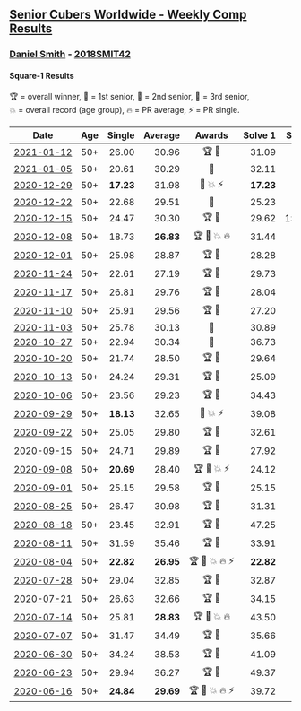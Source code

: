 <style>table {white-space: nowrap;}</style>

## [Senior Cubers Worldwide - Weekly Comp Results](/scw-comp/results/)
### [Daniel Smith](README.md) - [2018SMIT42](https://www.worldcubeassociation.org/persons/2018SMIT42?event=sq1)
#### Square-1 Results

<span style="white-space: nowrap;">🏆 = overall winner</span>, <span style="white-space: nowrap;">🥇 = 1st senior</span>, <span style="white-space: nowrap;">🥈 = 2nd senior</span>, <span style="white-space: nowrap;">🥉 = 3rd senior</span>, <span style="white-space: nowrap;">💥 = overall record (age group)</span>, <span style="white-space: nowrap;">🔥 = PR average</span>, <span style="white-space: nowrap;">⚡ = PR single</span>.

| Date | Age | Single | Average | Awards | Solve 1 | Solve 2 | Solve 3 | Solve 4 | Solve 5 | Video |
| :--: | :--: | --: | --: | :--: | --: | --: | --: | --: | --: | :-- |
| [2021-01-12](../../results/2021-01-12/sq1.md) | 50+ | 26.00 | 30.96 | 🏆 🥇 | 31.09 | 26.00 | 31.14 | 31.71 | 30.66 | [Desktop](https://www.facebook.com/events/769013407298654/permalink/772707653595896) / [Mobile](https://m.facebook.com/events/769013407298654?view=permalink&id=772707653595896) |
| [2021-01-05](../../results/2021-01-05/sq1.md) | 50+ | 20.61 | 30.29 | 🥈 | 32.11 | 31.72 | 32.59 | 20.61 | 27.04 | [Desktop](https://www.facebook.com/events/430051568136756/permalink/434390421036204) / [Mobile](https://m.facebook.com/events/430051568136756?view=permalink&id=434390421036204) |
| [2020-12-29](../../results/2020-12-29/sq1.md) | 50+ | **17.23** | 31.98 | 🥈 💥 ⚡ | **17.23** | 35.09 | 28.55 | 33.67 | 33.73 | [Desktop](https://www.facebook.com/events/386974942389757/permalink/389954205425164) / [Mobile](https://m.facebook.com/events/386974942389757?view=permalink&id=389954205425164) |
| [2020-12-22](../../results/2020-12-22/sq1.md) | 50+ | 22.68 | 29.51 | 🥈 | 25.23 | 22.68 | 35.03 | 36.67 | 28.28 | [Desktop](https://www.facebook.com/events/758481858355136/permalink/762665831270072) / [Mobile](https://m.facebook.com/events/758481858355136?view=permalink&id=762665831270072) |
| [2020-12-15](../../results/2020-12-15/sq1.md) | 50+ | 24.47 | 30.30 | 🏆 🥇 | 29.62 | 1:04.41 | 33.69 | 24.47 | 27.58 | [Desktop](https://www.facebook.com/events/440319056977468/permalink/444136416595732) / [Mobile](https://m.facebook.com/events/440319056977468?view=permalink&id=444136416595732) |
| [2020-12-08](../../results/2020-12-08/sq1.md) | 50+ | 18.73 | **26.83** | 🏆 🥇 💥 🔥 | 31.44 | 26.46 | 25.79 | 18.73 | 28.24 | [Desktop](https://www.facebook.com/events/728219131442079/permalink/732501551013837) / [Mobile](https://m.facebook.com/events/728219131442079?view=permalink&id=732501551013837) |
| [2020-12-01](../../results/2020-12-01/sq1.md) | 50+ | 25.98 | 28.87 | 🏆 🥇 | 28.28 | 31.19 | 25.98 | 41.43 | 27.14 | [Desktop](https://www.facebook.com/events/714027339539738/permalink/718281479114324) / [Mobile](https://m.facebook.com/events/714027339539738?view=permalink&id=718281479114324) |
| [2020-11-24](../../results/2020-11-24/sq1.md) | 50+ | 22.61 | 27.19 | 🏆 🥇 | 29.73 | 28.77 | 22.61 | 33.35 | 23.08 | [Desktop](https://www.facebook.com/events/422848532078775/permalink/427033938326901) / [Mobile](https://m.facebook.com/events/422848532078775?view=permalink&id=427033938326901) |
| [2020-11-17](../../results/2020-11-17/sq1.md) | 50+ | 26.81 | 29.76 | 🏆 🥇 | 28.04 | 38.42 | 33.89 | 26.81 | 27.36 | [Desktop](https://www.facebook.com/events/2044447579025647/permalink/2050561435080928) / [Mobile](https://m.facebook.com/events/2044447579025647?view=permalink&id=2050561435080928) |
| [2020-11-10](../../results/2020-11-10/sq1.md) | 50+ | 25.91 | 29.56 | 🏆 🥇 | 27.20 | 25.91 | 29.05 | 32.80 | 32.44 | [Desktop](https://www.facebook.com/events/758374458225984/permalink/763972280999535) / [Mobile](https://m.facebook.com/events/758374458225984?view=permalink&id=763972280999535) |
| [2020-11-03](../../results/2020-11-03/sq1.md) | 50+ | 25.78 | 30.13 | 🥈 | 30.89 | 25.78 | 30.02 | 31.66 | 29.49 | [Desktop](https://www.facebook.com/events/406412140373592/permalink/411945116486961) / [Mobile](https://m.facebook.com/events/406412140373592?view=permalink&id=411945116486961) |
| [2020-10-27](../../results/2020-10-27/sq1.md) | 50+ | 22.94 | 30.34 | 🥈 | 36.73 | 30.85 | 26.19 | 22.94 | 33.99 | [Desktop](https://www.facebook.com/events/3728096903891317/permalink/3748086008559073) / [Mobile](https://m.facebook.com/events/3728096903891317?view=permalink&id=3748086008559073) |
| [2020-10-20](../../results/2020-10-20/sq1.md) | 50+ | 21.74 | 28.50 | 🏆 🥇 | 29.64 | 26.60 | 34.00 | 21.74 | 29.25 | [Desktop](https://www.facebook.com/events/3475733505840328/permalink/3494636780616667) / [Mobile](https://m.facebook.com/events/3475733505840328?view=permalink&id=3494636780616667) |
| [2020-10-13](../../results/2020-10-13/sq1.md) | 50+ | 24.24 | 29.31 | 🏆 🥇 | 25.09 | 37.41 | 25.42 | 39.74 | 24.24 | [Desktop](https://www.facebook.com/events/718285385437639/permalink/722791974986980) / [Mobile](https://m.facebook.com/events/718285385437639?view=permalink&id=722791974986980) |
| [2020-10-06](../../results/2020-10-06/sq1.md) | 50+ | 23.56 | 29.23 | 🏆 🥇 | 34.43 | 23.56 | 37.04 | 27.91 | 25.34 | [Desktop](https://www.facebook.com/events/365989921479949/permalink/371466237598984) / [Mobile](https://m.facebook.com/events/365989921479949?view=permalink&id=371466237598984) |
| [2020-09-29](../../results/2020-09-29/sq1.md) | 50+ | **18.13** | 32.65 | 🥈 💥 ⚡ | 39.08 | 21.34 | 40.86 | **18.13** | 37.54 | [Desktop](https://www.facebook.com/events/318437286122261/permalink/322898875676102) / [Mobile](https://m.facebook.com/events/318437286122261?view=permalink&id=322898875676102) |
| [2020-09-22](../../results/2020-09-22/sq1.md) | 50+ | 25.05 | 29.80 | 🏆 🥇 | 32.61 | 38.29 | 25.22 | 25.05 | 31.58 | [Desktop](https://www.facebook.com/events/361626694990606/permalink/365430787943530) / [Mobile](https://m.facebook.com/events/361626694990606?view=permalink&id=365430787943530) |
| [2020-09-15](../../results/2020-09-15/sq1.md) | 50+ | 24.71 | 29.89 | 🏆 🥇 | 27.92 | 24.71 | 40.75 | 28.64 | 33.10 | [Desktop](https://www.facebook.com/events/681386202727964/permalink/686868562179728) / [Mobile](https://m.facebook.com/events/681386202727964?view=permalink&id=686868562179728) |
| [2020-09-08](../../results/2020-09-08/sq1.md) | 50+ | **20.69** | 28.40 | 🏆 🥇 💥 ⚡ | 24.12 | 32.83 | **20.69** | 57.22 | 28.24 | [Desktop](https://www.facebook.com/events/1438001453064843/permalink/1444215335776788) / [Mobile](https://m.facebook.com/events/1438001453064843?view=permalink&id=1444215335776788) |
| [2020-09-01](../../results/2020-09-01/sq1.md) | 50+ | 25.15 | 29.58 | 🏆 🥇 | 25.15 | 35.79 | 28.68 | 34.68 | 25.39 | [Desktop](https://www.facebook.com/events/2626236590959927/permalink/2632208103696109) / [Mobile](https://m.facebook.com/events/2626236590959927?view=permalink&id=2632208103696109) |
| [2020-08-25](../../results/2020-08-25/sq1.md) | 50+ | 26.47 | 30.98 | 🏆 🥇 | 31.31 | 35.46 | 32.02 | 26.47 | 29.60 | [Desktop](https://www.facebook.com/events/335350317875490/permalink/340267664050422) / [Mobile](https://m.facebook.com/events/335350317875490?view=permalink&id=340267664050422) |
| [2020-08-18](../../results/2020-08-18/sq1.md) | 50+ | 23.45 | 32.91 | 🏆 🥇 | 47.25 | 31.89 | 27.10 | 39.73 | 23.45 | [Desktop](https://www.facebook.com/events/940960439648894/permalink/948441025567502) / [Mobile](https://m.facebook.com/events/940960439648894?view=permalink&id=948441025567502) |
| [2020-08-11](../../results/2020-08-11/sq1.md) | 50+ | 31.59 | 35.46 | 🏆 🥇 | 33.91 | 40.76 | 31.59 | 45.12 | 31.70 | [Desktop](https://www.facebook.com/events/354677798881328/permalink/359158888433219) / [Mobile](https://m.facebook.com/events/354677798881328?view=permalink&id=359158888433219) |
| [2020-08-04](../../results/2020-08-04/sq1.md) | 50+ | **22.82** | **26.95** | 🏆 🥇 💥 🔥 ⚡ | **22.82** | 33.63 | 23.38 | 23.83 | DNF | [Desktop](https://www.facebook.com/events/1546469592197852/permalink/1551920904986054) / [Mobile](https://m.facebook.com/events/1546469592197852?view=permalink&id=1551920904986054) |
| [2020-07-28](../../results/2020-07-28/sq1.md) | 50+ | 29.04 | 32.85 | 🏆 🥇 | 32.87 | 41.52 | 34.40 | 31.28 | 29.04 | [Desktop](https://www.facebook.com/events/610415706564720/permalink/615679659371658) / [Mobile](https://m.facebook.com/events/610415706564720?view=permalink&id=615679659371658) |
| [2020-07-21](../../results/2020-07-21/sq1.md) | 50+ | 26.63 | 32.66 | 🏆 🥇 | 34.15 | 42.20 | 26.63 | 34.33 | 29.51 | [Desktop](https://www.facebook.com/events/560843031255896/permalink/563956340944565) / [Mobile](https://m.facebook.com/events/560843031255896?view=permalink&id=563956340944565) |
| [2020-07-14](../../results/2020-07-14/sq1.md) | 50+ | 25.81 | **28.83** | 🏆 🥇 💥 🔥 | 43.50 | 29.88 | 26.70 | 29.92 | 25.81 | [Desktop](https://www.facebook.com/events/413064016333950/permalink/416744259299259) / [Mobile](https://m.facebook.com/events/413064016333950?view=permalink&id=416744259299259) |
| [2020-07-07](../../results/2020-07-07/sq1.md) | 50+ | 31.47 | 34.49 | 🏆 🥇 | 35.66 | 50.33 | 34.79 | 33.03 | 31.47 | [Desktop](https://www.facebook.com/events/198255948253934/permalink/201763404569855) / [Mobile](https://m.facebook.com/events/198255948253934?view=permalink&id=201763404569855) |
| [2020-06-30](../../results/2020-06-30/sq1.md) | 50+ | 34.24 | 38.53 | 🏆 🥇 | 41.09 | 35.87 | 38.64 | 34.24 | 44.58 | [Desktop](https://www.facebook.com/events/1716512181834525/permalink/1721982251287518) / [Mobile](https://m.facebook.com/events/1716512181834525?view=permalink&id=1721982251287518) |
| [2020-06-23](../../results/2020-06-23/sq1.md) | 50+ | 29.94 | 36.27 | 🏆 🥇 | 49.37 | 29.94 | 37.35 | 34.91 | 36.56 | [Desktop](https://www.facebook.com/events/1618516681636159/permalink/1624493677705126) / [Mobile](https://m.facebook.com/events/1618516681636159?view=permalink&id=1624493677705126) |
| [2020-06-16](../../results/2020-06-16/sq1.md) | 50+ | **24.84** | **29.69** | 🏆 🥇 💥 🔥 ⚡ | 39.72 | 30.78 | 26.67 | **24.84** | 31.62 | [Desktop](https://www.facebook.com/events/296087658445428/permalink/301316697922524) / [Mobile](https://m.facebook.com/events/296087658445428?view=permalink&id=301316697922524) |


<!-- Global site tag (gtag.js) - Google Analytics -->
<script async src="https://www.googletagmanager.com/gtag/js?id=UA-86348435-3"></script>
<script>window.dataLayer = window.dataLayer || []; function gtag() {dataLayer.push(arguments);} gtag('js', new Date()); gtag('config', 'UA-86348435-3');</script>
